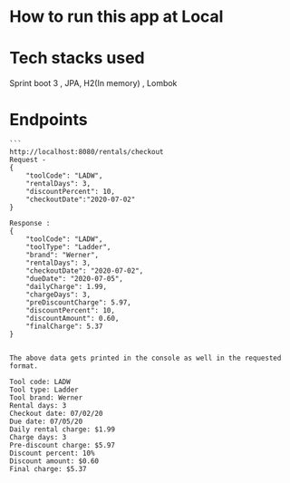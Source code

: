 # How to run this app at Local


# Tech stacks used 
Sprint boot 3 , JPA, H2(In memory) , Lombok 

# Endpoints
````
```
http://localhost:8080/rentals/checkout 
Request - 
{
    "toolCode": "LADW",
    "rentalDays": 3,
    "discountPercent": 10,
    "checkoutDate":"2020-07-02"
}

Response : 
{
    "toolCode": "LADW",
    "toolType": "Ladder",
    "brand": "Werner",
    "rentalDays": 3,
    "checkoutDate": "2020-07-02",
    "dueDate": "2020-07-05",
    "dailyCharge": 1.99,
    "chargeDays": 3,
    "preDiscountCharge": 5.97,
    "discountPercent": 10,
    "discountAmount": 0.60,
    "finalCharge": 5.37
} 

````
```

The above data gets printed in the console as well in the requested format. 

````
```
Tool code: LADW
Tool type: Ladder
Tool brand: Werner
Rental days: 3
Checkout date: 07/02/20
Due date: 07/05/20
Daily rental charge: $1.99
Charge days: 3
Pre-discount charge: $5.97
Discount percent: 10%
Discount amount: $0.60
Final charge: $5.37

````
```

